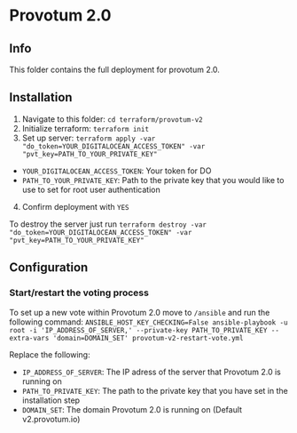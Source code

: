 # Provotum 2.0

## Info

This folder contains the full deployment for provotum 2.0.

## Installation

1. Navigate to this folder: `cd terraform/provotum-v2`
2. Initialize terraform: `terraform init`
3. Set up server: `terraform apply -var "do_token=YOUR_DIGITALOCEAN_ACCESS_TOKEN" -var "pvt_key=PATH_TO_YOUR_PRIVATE_KEY"`
  - `YOUR_DIGITALOCEAN_ACCESS_TOKEN`: Your token for DO
  - `PATH_TO_YOUR_PRIVATE_KEY`: Path to the private key that you would like to use to set for root user authentication
4. Confirm deployment with `YES`

To destroy the server just run `terraform destroy -var "do_token=YOUR_DIGITALOCEAN_ACCESS_TOKEN" -var "pvt_key=PATH_TO_YOUR_PRIVATE_KEY"`

## Configuration

### Start/restart the voting process

To set up a new vote within Provotum 2.0 move to `/ansible` and run the following command: `ANSIBLE_HOST_KEY_CHECKING=False ansible-playbook -u root -i 'IP_ADDRESS_OF_SERVER,' --private-key PATH_TO_PRIVATE_KEY --extra-vars 'domain=DOMAIN_SET' provotum-v2-restart-vote.yml`

Replace the following:
- `IP_ADDRESS_OF_SERVER`: The IP adress of the server that Provotum 2.0 is running on
- `PATH_TO_PRIVATE_KEY`: The path to the private key that you have set in the installation step
- `DOMAIN_SET`: The domain Provotum 2.0 is running on (Default v2.provotum.io)
